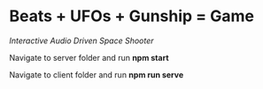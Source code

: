 # Beats + UFOs + Gunship = Game

*Interactive Audio Driven Space Shooter*

Navigate to server folder and run **npm start**

Navigate to client folder and run **npm run serve**
